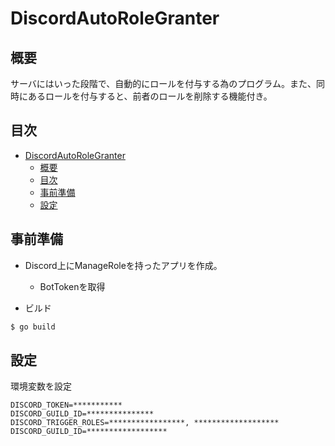 # DiscordAutoRoleGranter
## 概要
サーバにはいった段階で、自動的にロールを付与する為のプログラム。また、同時にあるロールを付与すると、前者のロールを削除する機能付き。

## 目次
<!-- TOC -->

- [DiscordAutoRoleGranter](#discordautorolegranter)
    - [概要](#概要)
    - [目次](#目次)
    - [事前準備](#事前準備)
    - [設定](#設定)

<!-- /TOC -->

## 事前準備

- Discord上にManageRoleを持ったアプリを作成。
  - BotTokenを取得

- ビルド

```sh
$ go build 
```

## 設定
環境変数を設定

```
DISCORD_TOKEN=***********
DISCORD_GUILD_ID=***************
DISCORD_TRIGGER_ROLES=*****************, *******************
DISCORD_GUILD_ID=******************
```